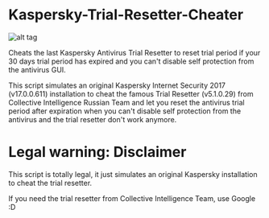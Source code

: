 # Kaspersky-Trial-Resetter-Cheater

![alt tag](https://i.snag.gy/ZKqRuw.jpg)

Cheats the last Kaspersky Antivirus Trial Resetter to reset trial period if your 30 days trial period has expired and you can't disable self protection from the antivirus GUI.

This script simulates an original
Kaspersky Internet Security 2017 (v17.0.0.611) installation to cheat the famous
Trial Resetter (v5.1.0.29) from Collective Intelligence Russian Team and let you reset the antivirus trial period after expiration when you can't disable self protection from the antivirus and the trial resetter don't work anymore.

# Legal warning: Disclaimer

This script is totally legal, it just simulates an original Kaspersky installation to cheat the trial resetter.

If you need the trial resetter from Collective Intelligence Team, use Google :D
